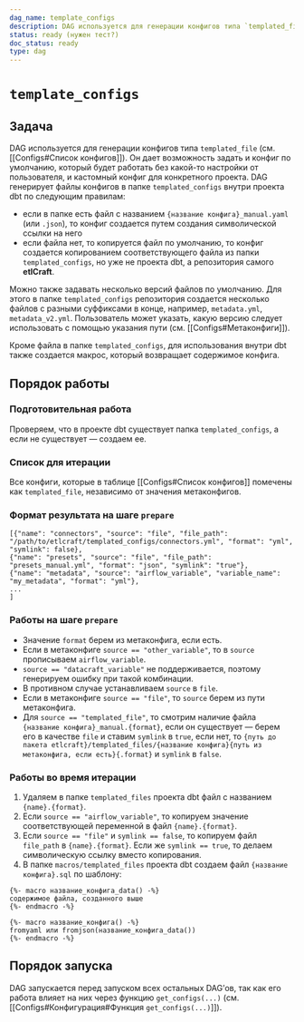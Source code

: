 ```yaml
---
dag_name: template_configs
description: DAG используется для генерации конфигов типа `templated_file`
status: ready (нужен тест?)
doc_status: ready
type: dag
---
```


# `template_configs`


## Задача
DAG используется для генерации конфигов типа `templated_file` (см. [[Configs#Список конфигов]]). Он дает возможность задать и конфиг по умолчанию, который будет работать без какой-то настройки от пользователя, и  кастомный конфиг для конкретного проекта. DAG генерирует файлы конфигов в папке `templated_configs` внутри проекта dbt по следующим правилам:
- если в папке есть файл с названием `{название конфига}_manual.yaml` (или `.json`), то конфиг создается путем создания символической ссылки на него
- если файла нет, то копируется файл по умолчанию, то конфиг создается копированием соответствующего файла из папки `templated_configs`, но уже не проекта dbt, а репозитория самого **etlCraft**.

Можно также задавать несколько версий файлов по умолчанию. Для этого в папке `templated_configs` репозитория создается несколько файлов с разными суффиксами в конце, например, `metadata.yml`, `metadata_v2.yml`. Пользователь может указать, какую версию следует использовать с помощью указания пути (см. [[Configs#Метаконфиги]]).

Кроме файла в папке `templated_configs`, для использования внутри dbt также создается макрос, который возвращает содержимое конфига.
## Порядок работы
### Подготовительная работа
Проверяем, что в проекте dbt существует папка `templated_configs`, а если не существует — создаем ее.
### Список для итерации
Все конфиги, которые в таблице [[Configs#Список конфигов]] помечены как `templated_file`, независимо от значения метаконфигов.
### Формат результата на шаге `prepare`
```
[{"name": "connectors", "source": "file", "file_path": "/path/to/etlcraft/templated_configs/connectors.yml", "format": "yml", "symlink": false},
{"name": "presets", "source": "file", "file_path": "presets_manual.yml", "format": "json", "symlink": "true"},
{"name": "metadata", "source": "airflow_variable", "variable_name": "my_metadata", "format": "yml"},
...
]
```
### Работы на шаге `prepare`
- Значение `format` берем из метаконфига, если есть.
- Если в метаконфиге `source == "other_variable"`, то в `source` прописываем `airflow_variable`.
- `source == "datacraft_variable"` не поддерживается, поэтому генерируем ошибку при такой комбинации.
- В противном случае устанавливаем `source` в `file`.
- Если в метаконфиге `source == "file"`, то `source` берем из пути метаконфига. 
- Для `source == "templated_file"`, то смотрим наличие файла  `{название конфига}_manual.{format}`, если он существует — берем его в качестве `file` и ставим `symlink` в `true`, если нет, то `{путь до пакета etlcraft}/templated_files/{название конфига}{путь из метаконфига, если есть}{.format}` и `symlink` в `false`.
### Работы во время итерации
1. Удаляем в папке `templated_files` проекта dbt файл с названием `{name}.{format}`.
2. Если `source == "airflow_variable"`, то копируем значение соответствующей переменной в файл `{name}.{format}`.
3. Если `source == "file"` и `symlink == false`, то копируем файл `file_path` в `{name}.{format}`. Если же `symlink == true`, то делаем символическую ссылку вместо копирования.
4. В папке `macros/templated_files` проекта dbt создаем файл `{название конфига}.sql` по шаблону:
```
{%- macro название_конфига_data() -%}
содержимое файла, созданного выше
{%- endmacro -%}

{%- macro название_конфига() -%}
fromyaml или fromjson(название_конфига_data())
{%- endmacro -%}
```
## Порядок запуска
DAG запускается перед запуском всех остальных DAG’ов, так как его работа влияет на них через функцию `get_configs(...)` (см. [[Configs#Конфигурация#Функция `get_configs(...)`]]).